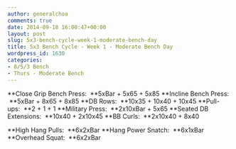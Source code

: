 ```yaml
---
author: generalchoa
comments: true
date: 2014-09-18 16:00:47+00:00
layout: post
slug: 5x3-bench-cycle-week-1-moderate-bench-day
title: 5x3 Bench Cycle - Week 1 - Moderate Bench Day
wordpress_id: 1630
categories:
- 8/5/3 Bench
- Thurs - Moderate Bench
---
```


**Close Grip Bench Press:  **5xBar + 5x65 + 5x85
**Incline Bench Press:  **5xBar + 8x65 + 8x85
**DB Rows:  **10x35 + 10x40 + 10x45
**Pull-ups:  **2 + 1 + 1
**Military Press:  **2x10xBar + 5x65
**Seated DB Extensions:  **10x40 + 2x10x45
**BB Curls:  **2x10x40 + 8x40

**High Hang Pulls:  **6x2xBar
**Hang Power Snatch:  **6x1xBar
**Overhead Squat:  **6x2xBar


